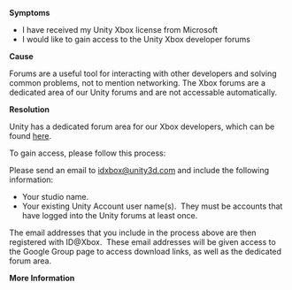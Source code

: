 

**Symptoms**


- I have received my Unity Xbox license from Microsoft
- I would like to gain access to the Unity Xbox developer forums



**Cause**



Forums are a useful tool for interacting with other developers and solving common problems, not to mention networking. The Xbox forums are a dedicated area of our Unity forums and are not accessable automatically.



**Resolution**



Unity has a dedicated forum area for our Xbox developers, which can be found [here](http://forum.unity3d.com/forums/xbox-one-development.62/).



To gain access, please follow this process:



Please send an email to [idxbox@unity3d.com](mailto:idxbox@unity3d.com) and include the following information:


- Your studio name.
- Your existing Unity Account user name(s).  They must be accounts that have logged into the Unity forums at least once.



The email addresses that you include in the process above are then registered with ID@Xbox.  These email addresses will be given access to the Google Group page to access download links, as well as the dedicated forum area.



**More Information**

